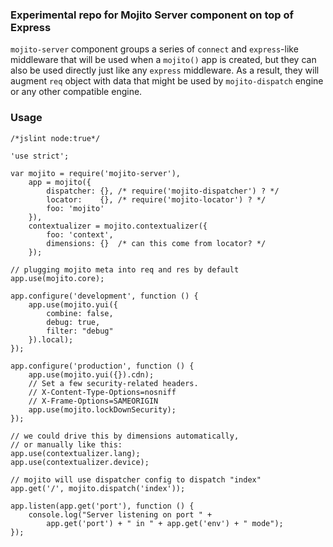 ### Experimental repo for Mojito Server component on top of Express

`mojito-server` component groups a series of `connect` and `express`-like middleware that
will be used when a `mojito()` app is created, but they can also be used directly just like
any `express` middleware. As a result, they will augment `req` object with data that might
be used by `mojito-dispatch` engine or any other compatible engine.

### Usage

```
/*jslint node:true*/

'use strict';

var mojito = require('mojito-server'),
    app = mojito({
        dispatcher: {}, /* require('mojito-dispatcher') ? */
        locator:    {}, /* require('mojito-locator') ? */
        foo: 'mojito'
    }),
    contextualizer = mojito.contextualizer({
        foo: 'context',
        dimensions: {}  /* can this come from locator? */
    });

// plugging mojito meta into req and res by default
app.use(mojito.core);

app.configure('development', function () {
    app.use(mojito.yui({
        combine: false,
        debug: true,
        filter: "debug"
    }).local);
});

app.configure('production', function () {
    app.use(mojito.yui({}).cdn);
    // Set a few security-related headers.
    // X-Content-Type-Options=nosniff
    // X-Frame-Options=SAMEORIGIN
    app.use(mojito.lockDownSecurity);
});

// we could drive this by dimensions automatically,
// or manually like this:
app.use(contextualizer.lang);
app.use(contextualizer.device);

// mojito will use dispatcher config to dispatch "index"
app.get('/', mojito.dispatch('index'));

app.listen(app.get('port'), function () {
    console.log("Server listening on port " +
        app.get('port') + " in " + app.get('env') + " mode");
});
```
